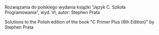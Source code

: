 Rozwiązania do polskiego wydania książki "Język C. Szkoła Programowania", wyd. VI, autor: Stephen Prata

Solutions to the Polish edition of the book "C Primer Plus (6th Edition)" by Stephen Prata 
